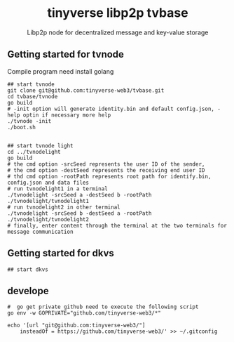 <h1 align="center">tinyverse libp2p tvbase</h1>
<p align="center">Libp2p node for decentralized message and key-value storage</p>

## Getting started for tvnode

Compile program need install golang

```shell
## start tvnode
git clone git@github.com:tinyverse-web3/tvbase.git
cd tvbase/tvnode
go build
# -init option will generate identity.bin and default config.json, -help optin if necessary more help
./tvnode -init
./boot.sh


## start tvnode light
cd ../tvnodelight
go build
# the cmd option -srcSeed represents the user ID of the sender, 
# the cmd option -destSeed represents the receiving end user ID
# thd cmd option -rootPath represents root path for identify.bin, config.json and data files
# run tvnodelight1 in a terminal
./tvnodelight -srcSeed a -destSeed b -rootPath ./tvnodelight/tvnodelight1
# run tvnodelight2 in other terminal
./tvnodelight -srcSeed b -destSeed a -rootPath ./tvnodelight/tvnodelight2
# finally, enter content through the terminal at the two terminals for message communication
```

## Getting started for dkvs
```shell
## start dkvs
```

## develope
```shell
#  go get private github need to execute the following script
go env -w GOPRIVATE="github.com/tinyverse-web3/*"

echo '[url "git@github.com:tinyverse-web3/"]
	insteadOf = https://github.com/tinyverse-web3/' >> ~/.gitconfig
```